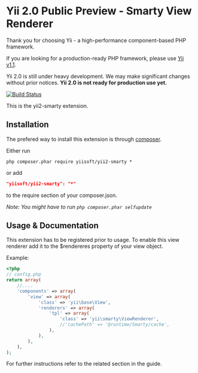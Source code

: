 Yii 2.0 Public Preview - Smarty View Renderer
======================

Thank you for choosing Yii - a high-performance component-based PHP framework.

If you are looking for a production-ready PHP framework, please use
[Yii v1.1](https://github.com/yiisoft/yii).

Yii 2.0 is still under heavy development. We may make significant changes
without prior notices. **Yii 2.0 is not ready for production use yet.**

[![Build Status](https://secure.travis-ci.org/yiisoft/yii2.png)](http://travis-ci.org/yiisoft/yii2)

This is the yii2-smarty extension.

Installation
----------------
The prefered way to install this extension is through [composer](http://getcomposer.org/download/).

Either run
```
php composer.phar require yiisoft/yii2-smarty *
```

or add
```json
"yiisoft/yii2-smarty": "*"
```
to the require section of your composer.json.


*Note: You might have to run `php composer.phar selfupdate`*


Usage & Documentation
-----------

This extension has to be registered prior to usage.
To enable this view renderer add it to the $rendereres property of your view object.

Example: 
```php
<?php
// config.php
return array(
	//....
	'components' => array(
		'view' => array(
			'class' => 'yii\base\View',
			'renderers' => array(
				'tpl' => array(
					'class' => 'yii\smarty\ViewRenderer',
					//'cachePath' => '@runtime/Smarty/cache',
				),
			),
		),
	),
);
```

For further instructions refer to the related section in the guide.




